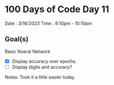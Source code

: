 # 100 Days of Code Day 11

Date : 3/16/2023
Time : 9:10pm - 10:10pm

## Goal(s)

Basic Nueral Network


- [X] Display accuracy over epochs.
- [ ] Display digits and accuracy?

Notes: Took it a little easier today. 

